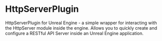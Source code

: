 # HttpServerPlugin
HttpServerPlugin for Unreal Engine - a simple wrapper for interacting with the HttpServer module inside the engine. Allows you to quickly create and configure a RESTful API Server inside an Unreal Engine application.
